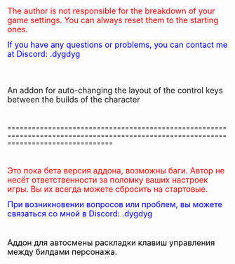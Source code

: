 <p><span style="color: #ff0000; font-size: 18px;">The author is not responsible for the breakdown of your game settings. You can always reset them to the starting ones.</span></p>
<p><span style="color: #0000ff; font-size: 18px;">If you have any questions or problems, you can contact me at Discord: .dygdyg</span></p>
<p>&nbsp;</p>
<p><br /><span style="font-size: 18px;">An addon for auto-changing the layout of the control keys between the builds of the character</span></p>
<p>&nbsp;</p>
<p>======================================================================================================================================</p>
<p>&nbsp;</p>
<p><span style="color: #ff0000; font-size: 18px;">Это пока бета версия аддона, возможны баги. Автор не несёт ответственности за поломку ваших настроек игры. Вы их всегда можете сбросить на стартовые.</span></p>
<p><span style="color: #0000ff; font-size: 18px;">При возникновении вопросов или проблем, вы можете связаться со мной в Discord: .dygdyg</span></p>
<p>&nbsp;</p>
<p><span style="color: #000000; font-size: 18px;">Аддон для автосмены раскладки клавиш управления между билдами персонажа.</span></p>